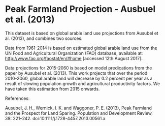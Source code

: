 # Peak Farmland Projection - Ausbuel et al. (2013)

This dataset is based on global arable land use projections from Ausubel et al. (2013), and combines two sources.

Data from 1961-2014 is based on estimated global arable land use from the UN Food and Agricultural Organization (FAO) database, available at: http://www.fao.org/faostat/en/#home [accessed 12th August 2017].

Data projections for 2015-2060 is based on model predications from the paper by Ausubel et al. (2013). This work projects that over the period 2010-2060, global arable land will decrease by 0.2 percent per year as a result of slowing population growth and agricultural productivity factors. We have taken this estimation from 2015 onwards.

References:

Ausubel, J. H., Wernick, I. K. and Waggoner, P. E. (2013), Peak Farmland and the Prospect for Land Sparing. Population and Development Review, 38: 221–242. doi:10.1111/j.1728-4457.2013.00561.x